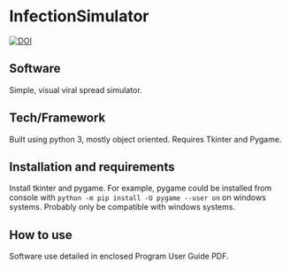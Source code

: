 # InfectionSimulator
[![DOI](https://zenodo.org/badge/DOI/10.5281/zenodo.4501567.svg)](https://doi.org/10.5281/zenodo.4501567)

## Software
Simple, visual viral spread simulator. 

## Tech/Framework 
Built using python 3, mostly object oriented. Requires Tkinter and Pygame.

## Installation and requirements
Install tkinter and pygame. For example, pygame could be installed from console with ```python -m pip install -U pygame --user on``` on windows systems.
Probably only be compatible with windows systems. 

## How to use
Software use detailed in enclosed Program User Guide PDF.
